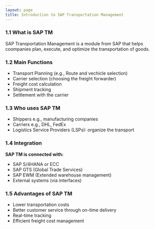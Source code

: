 ```yaml
---
layout: page
title: Introduction to SAP Transportation Management
---
```


### 1.1 What is SAP TM
SAP Transportation Management is a module from SAP that helps coompanies plan, execute, and optimize the transportation of goods.

### 1.2 Main Functions
- Transport Planning (e.g., Route and vechicle selection)
- Carrier selection (choosing the freight forwarder)
- Freight cost calculation
- Shipment tracking
- Settlement with the carrier

### 1.3 Who uses SAP TM
- Shippers e.g., manufacturing companies
- Carriers e.g., DHL, FedEx
- Logistics Service Providers (LSPs): organize the transport

### 1.4 Integration
**SAP TM is connected with:**
- SAP S/4HANA or ECC
- SAP GTS (Global Trade Services)
- SAP EWM (Extended warehouse management)
- External systems (via interfaces)

### 1.5 Advantages of SAP TM
- Lower transportation costs
- Better customer service through on-time delivery
- Real-time tracking
- Efficient freight cost management
